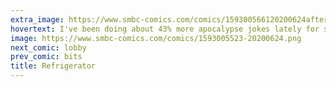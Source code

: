 ```yaml
---
extra_image: https://www.smbc-comics.com/comics/159300566120200624after.png
hovertext: I've been doing about 43% more apocalypse jokes lately for some reason.
image: https://www.smbc-comics.com/comics/1593005523-20200624.png
next_comic: lobby
prev_comic: bits
title: Refrigerator
---
```


